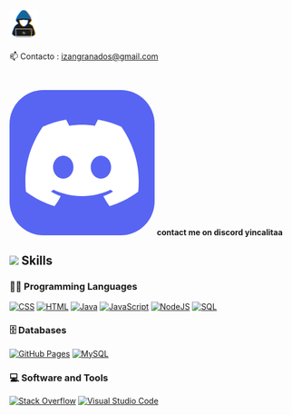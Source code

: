 ## <picture><img src = "https://github.com/0xAbdulKhalid/0xAbdulKhalid/raw/main/assets/mdImages/about_me.gif" width = 50px></picture>

📫 Contacto : izangranados@gmail.com

<br>

<svg xmlns="http://www.w3.org/2000/svg" width="256" height="256" fill="none" viewBox="0 0 256 256"><rect width="256" height="256" fill="#5865F2" rx="60"/><g clip-path="url(#clip0_158_82)"><path fill="#fff" d="M197.308 64.7966C184.561 58.9476 170.892 54.6383 156.599 52.1701C156.339 52.1225 156.079 52.2415 155.945 52.4796C154.187 55.6064 152.239 59.6856 150.876 62.8918C135.503 60.5904 120.21 60.5904 105.153 62.8918C103.789 59.6143 101.771 55.6064 100.005 52.4796C99.8707 52.2495 99.6107 52.1305 99.3504 52.1701C85.0659 54.6304 71.3963 58.9397 58.6411 64.7966C58.5307 64.8442 58.4361 64.9236 58.3732 65.0267C32.4449 103.763 25.3421 141.547 28.8265 178.863C28.8423 179.046 28.9447 179.22 29.0867 179.331C46.1934 191.894 62.7642 199.521 79.0273 204.576C79.2876 204.655 79.5634 204.56 79.729 204.346C83.5761 199.092 87.0054 193.553 89.9456 187.728C90.1192 187.386 89.9535 186.982 89.5989 186.847C84.1594 184.783 78.98 182.268 73.9977 179.411C73.6037 179.181 73.5721 178.617 73.9347 178.347C74.9831 177.561 76.0318 176.744 77.033 175.919C77.2141 175.768 77.4665 175.736 77.6794 175.831C110.411 190.775 145.846 190.775 178.191 175.831C178.404 175.728 178.657 175.76 178.846 175.911C179.847 176.736 180.895 177.561 181.952 178.347C182.314 178.617 182.291 179.181 181.897 179.411C176.914 182.323 171.735 184.783 166.288 186.839C165.933 186.974 165.775 187.386 165.949 187.728C168.952 193.545 172.381 199.084 176.157 204.338C176.315 204.56 176.599 204.655 176.859 204.576C193.201 199.521 209.772 191.894 226.879 179.331C227.028 179.22 227.123 179.053 227.139 178.871C231.309 135.73 220.154 98.2554 197.568 65.0346C197.513 64.9236 197.419 64.8442 197.308 64.7966ZM94.8335 156.142C84.9792 156.142 76.8594 147.095 76.8594 135.984C76.8594 124.873 84.8217 115.826 94.8335 115.826C104.924 115.826 112.965 124.953 112.807 135.984C112.807 147.095 104.845 156.142 94.8335 156.142ZM161.29 156.142C151.435 156.142 143.316 147.095 143.316 135.984C143.316 124.873 151.278 115.826 161.29 115.826C171.38 115.826 179.421 124.953 179.264 135.984C179.264 147.095 171.38 156.142 161.29 156.142Z"/></g><defs><clipPath id="clip0_158_82"><rect width="200" height="154.93" fill="#fff" transform="translate(28 51)"/></clipPath></defs></svg> **contact me on discord yincalitaa**

## <img src="https://media2.giphy.com/media/QssGEmpkyEOhBCb7e1/giphy.gif?cid=ecf05e47a0n3gi1bfqntqmob8g9aid1oyj2wr3ds3mg700bl&rid=giphy.gif" width ="25"><b> Skills</b>

<p align="center">
    
### 👨‍💻 Programming Languages

<p>
    <a href="https://github.com/search?q=user%3ADenverCoder1+is%3Arepo+language%3Acss"><img alt="CSS" src="https://img.shields.io/badge/CSS%20-%231572B6.svg?logo=css3&logoColor=white"></a>
    <a href="https://github.com/search?q=user%3ADenverCoder1+is%3Arepo+language%3Ahtml"><img alt="HTML" src="https://img.shields.io/badge/HTML%20-%23E34F26.svg?logo=html5&logoColor=white"></a>
    <a href="https://github.com/search?q=user%3ADenverCoder1+is%3Arepo+language%3Ajava"><img alt="Java" src="https://img.shields.io/badge/Java-%23007396.svg?logo=java&logoColor=white"></a>
    <a href="https://github.com/search?q=user%3ADenverCoder1+is%3Arepo+language%3Ajavascript"><img alt="JavaScript" src="https://img.shields.io/badge/JavaScript%20-%23F7DF1E.svg?logo=javascript&logoColor=black"></a>
    <a href="https://github.com/search?q=user%3ADenverCoder1+is%3Arepo+language%3Ajavascript"><img alt="NodeJS" src="https://img.shields.io/badge/Node.js%20-%2343853D.svg?logo=node.js&logoColor=white"></a>
    <a href="https://github.com/search?q=user%3ADenverCoder1+is%3Arepo+language%3Asql"><img alt="SQL" src="https://img.shields.io/badge/SQL%20-%23025E8C.svg?logo=amazon-dynamodb&logoColor=white"></a>
    
### 🗄️ Databases

<p>
    <a href="#"><img alt="GitHub Pages" src="https://img.shields.io/badge/GitHub%20Pages-%23327FC7.svg?logo=github&logoColor=white"></a>
    <a href="#"><img alt="MySQL" src="https://img.shields.io/badge/MySQL-00000F?style=for-the-badge&logo=mysql&logoColor=white"></a>
</p>

### 💻 Software and Tools

<p>
    <a href="#"><img alt="Stack Overflow" src="https://img.shields.io/badge/-Stack%20Overflow-FE7A16?logo=stack-overflow&logoColor=white"></a>
    <a href="#"><img alt="Visual Studio Code" src="https://img.shields.io/badge/Visual%20Studio%20Code-0078d7.svg?logo=visual-studio-code&logoColor=white"></a>
</p>


